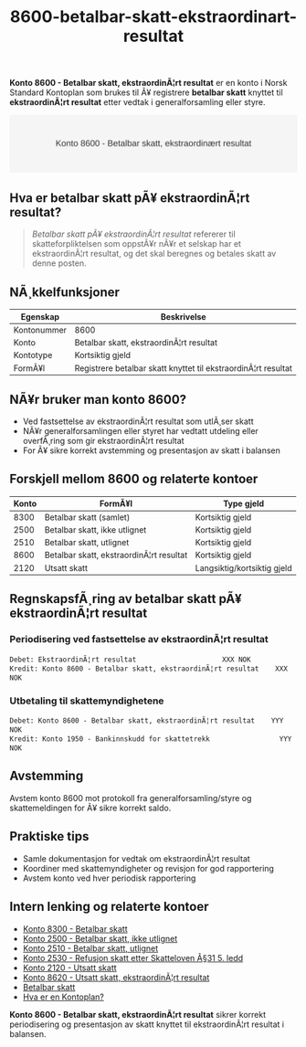 ﻿---
title: "8600-betalbar-skatt-ekstraordinart-resultat"
meta_title: "8600-betalbar-skatt-ekstraordinart-resultat"
meta_description: '**Konto 8600 - Betalbar skatt, ekstraordinÃ¦rt resultat** er en konto i Norsk Standard Kontoplan som brukes til Ã¥ registrere **betalbar skatt** knyttet til **e...'
slug: 8600-betalbar-skatt-ekstraordinart-resultat
type: blog
layout: pages/single
---

**Konto 8600 - Betalbar skatt, ekstraordinÃ¦rt resultat** er en konto i Norsk Standard Kontoplan som brukes til Ã¥ registrere **betalbar skatt** knyttet til **ekstraordinÃ¦rt resultat** etter vedtak i generalforsamling eller styre.

![Illustrasjon av konto 8600 Betalbar skatt, ekstraordinÃ¦rt resultat](8600-betalbar-skatt-ekstraordinart-resultat-image.svg)

## Hva er betalbar skatt pÃ¥ ekstraordinÃ¦rt resultat?

> *Betalbar skatt pÃ¥ ekstraordinÃ¦rt resultat* refererer til skatteforpliktelsen som oppstÃ¥r nÃ¥r et selskap har et ekstraordinÃ¦rt resultat, og det skal beregnes og betales skatt av denne posten.

## NÃ¸kkelfunksjoner

| Egenskap      | Beskrivelse                                                   |
|---------------|---------------------------------------------------------------|
| Kontonummer   | 8600                                                          |
| Konto         | Betalbar skatt, ekstraordinÃ¦rt resultat                       |
| Kontotype     | Kortsiktig gjeld                                              |
| FormÃ¥l        | Registrere betalbar skatt knyttet til ekstraordinÃ¦rt resultat |

## NÃ¥r bruker man konto 8600?

* Ved fastsettelse av ekstraordinÃ¦rt resultat som utlÃ¸ser skatt
* NÃ¥r generalforsamlingen eller styret har vedtatt utdeling eller overfÃ¸ring som gir ekstraordinÃ¦rt resultat
* For Ã¥ sikre korrekt avstemming og presentasjon av skatt i balansen

## Forskjell mellom 8600 og relaterte kontoer

| Konto | FormÃ¥l                                                            | Type gjeld       |
|-------|-------------------------------------------------------------------|------------------|
| 8300  | Betalbar skatt (samlet)                                           | Kortsiktig gjeld |
| 2500  | Betalbar skatt, ikke utlignet                                     | Kortsiktig gjeld |
| 2510  | Betalbar skatt, utlignet                                          | Kortsiktig gjeld |
| 8600  | Betalbar skatt, ekstraordinÃ¦rt resultat                           | Kortsiktig gjeld |
| 2120  | Utsatt skatt                                                      | Langsiktig/kortsiktig gjeld |

## RegnskapsfÃ¸ring av betalbar skatt pÃ¥ ekstraordinÃ¦rt resultat

### Periodisering ved fastsettelse av ekstraordinÃ¦rt resultat

```plaintext
Debet: EkstraordinÃ¦rt resultat                     XXX NOK
Kredit: Konto 8600 - Betalbar skatt, ekstraordinÃ¦rt resultat    XXX NOK
```

### Utbetaling til skattemyndighetene

```plaintext
Debet: Konto 8600 - Betalbar skatt, ekstraordinÃ¦rt resultat    YYY NOK
Kredit: Konto 1950 - Bankinnskudd for skattetrekk                 YYY NOK
```

## Avstemming

Avstem konto 8600 mot protokoll fra generalforsamling/styre og skattemeldingen for Ã¥ sikre korrekt saldo.

## Praktiske tips

* Samle dokumentasjon for vedtak om ekstraordinÃ¦rt resultat
* Koordiner med skattemyndigheter og revisjon for god rapportering
* Avstem konto ved hver periodisk rapportering

## Intern lenking og relaterte kontoer

* [Konto 8300 - Betalbar skatt](/blogs/kontoplan/8300-betalbar-skatt "Konto 8300 - Betalbar skatt")
* [Konto 2500 - Betalbar skatt, ikke utlignet](/blogs/kontoplan/2500-betalbar-skatt-ikke-utlignet "Konto 2500 - Betalbar skatt, ikke utlignet")
* [Konto 2510 - Betalbar skatt, utlignet](/blogs/kontoplan/2510-betalbar-skatt-utlignet "Konto 2510 - Betalbar skatt, utlignet")
* [Konto 2530 - Refusjon skatt etter Skatteloven Â§31 5. ledd](/blogs/kontoplan/2530-refusjon-skatt-etter-skatteloven-31-5-ledd "Konto 2530 - Refusjon skatt etter Skatteloven Â§31 5. ledd")
* [Konto 2120 - Utsatt skatt](/blogs/kontoplan/2120-utsatt-skatt "Konto 2120 - Utsatt skatt")
* [Konto 8620 - Utsatt skatt, ekstraordinÃ¦rt resultat](/blogs/kontoplan/8620-utsatt-skatt-ekstraordinart-resultat "Konto 8620 - Utsatt skatt, ekstraordinÃ¦rt resultat")
* [Betalbar skatt](/blogs/regnskap/betalbar-skatt "Betalbar skatt â€“ Komplett guide til beregning og hÃ¥ndtering")
* [Hva er en Kontoplan?](/blogs/regnskap/hva-er-kontoplan "Hva er en Kontoplan? Komplett Guide til Kontoplaner i Norsk Regnskap")

**Konto 8600 - Betalbar skatt, ekstraordinÃ¦rt resultat** sikrer korrekt periodisering og presentasjon av skatt knyttet til ekstraordinÃ¦rt resultat i balansen.

